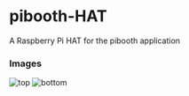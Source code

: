 # pibooth-HAT
A Raspberry Pi HAT for the pibooth application

### Images
![top](schorr31.github.io/pibooth-HAT/top.png)
![bottom](schorr31.github.io/pibooth-HAT/bottom.png)
